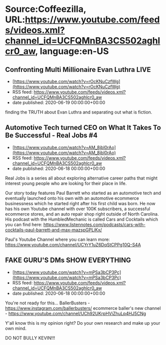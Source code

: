 # Source:Coffeezilla, URL:https://www.youtube.com/feeds/videos.xml?channel_id=UCFQMnBA3CS502aghlcr0_aw, language:en-US

## Confronting Multi Millionaire Evan Luthra LIVE
 - [https://www.youtube.com/watch?v=rOcKNuCzfWg](https://www.youtube.com/watch?v=rOcKNuCzfWg)
 - RSS feed: https://www.youtube.com/feeds/videos.xml?channel_id=UCFQMnBA3CS502aghlcr0_aw
 - date published: 2020-06-19 00:00:00+00:00

finding the TRUTH about Evan Luthra and separating out what is fiction.

## Automotive Tech turned CEO on What It Takes To Be Successful - Real Jobs #4
 - [https://www.youtube.com/watch?v=AM_8jbl0rAo](https://www.youtube.com/watch?v=AM_8jbl0rAo)
 - RSS feed: https://www.youtube.com/feeds/videos.xml?channel_id=UCFQMnBA3CS502aghlcr0_aw
 - date published: 2020-06-18 00:00:00+00:00

Real Jobs is a series all about exploring alternative career paths that might interest young people who are looking for their place in life. 

Our story today features Paul Barrett who started as an automotive tech and eventually launched onto his own with an automotive ecommerce businessness which he started right after his first child was born. He now has his own Youtube channel with over 100K subscribers, a successful ecommerce stores, and an auto repair shop right outside of North Carolina. His podcast with the HumbledMechanic is called Cars and Cocktails which you can find here: https://www.listennotes.com/podcasts/cars-with-cocktails-paul-barrett-and-max-mazspGPLiKx/

Paul's Youtube Channel where you can learn more: https://www.youtube.com/channel/UCYrY1uZ6DqStCPPg10Q-S4A

## FAKE GURU'S DMs SHOW EVERYTHING
 - [https://www.youtube.com/watch?v=mPSa3bCP3Pc](https://www.youtube.com/watch?v=mPSa3bCP3Pc)
 - RSS feed: https://www.youtube.com/feeds/videos.xml?channel_id=UCFQMnBA3CS502aghlcr0_aw
 - date published: 2020-06-18 00:00:00+00:00

You're not ready for this...
BallerBusters - https://www.instagram.com/ballerbusters/
ecommerce baller's new channel - https://www.youtube.com/channel/UCh92UKrpHViZhuLp4HJ5CNg

Y'all know this is my opinion right? Do your own research and make up your own mind.

DO NOT BULLY KEVIN!!!

